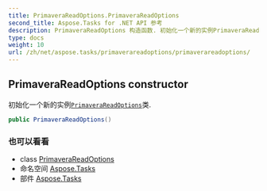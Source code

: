 ```yaml
---
title: PrimaveraReadOptions.PrimaveraReadOptions
second_title: Aspose.Tasks for .NET API 参考
description: PrimaveraReadOptions 构造函数. 初始化一个新的实例PrimaveraReadOptions类.
type: docs
weight: 10
url: /zh/net/aspose.tasks/primaverareadoptions/primaverareadoptions/
---
```

## PrimaveraReadOptions constructor

初始化一个新的实例[`PrimaveraReadOptions`](../)类.

```csharp
public PrimaveraReadOptions()
```

### 也可以看看

* class [PrimaveraReadOptions](../)
* 命名空间 [Aspose.Tasks](../../primaverareadoptions/)
* 部件 [Aspose.Tasks](../../../)


